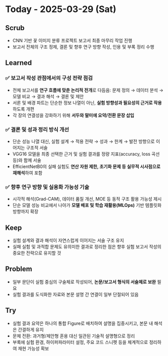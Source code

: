 # Today - 2025-03-29 (Sat)

## Scrub
- CNN 기반 꽃 이미지 분류 프로젝트 보고서 최종 마무리 작업 진행
- 보고서 전체의 구조 정제, 결론 및 향후 연구 방향 작성, 인용 및 부록 정리 수행

## Learned

### ✅ 보고서 작성 관점에서의 구성 전략 점검
- 전체 보고서를 **연구 흐름에 맞춘 논리적 전개**로 다듬음: 문제 정의 → 데이터 분석 → 모델 비교 → 결과 해석 → 결론 및 제안
- 서론 및 배경 파트는 단순한 정보 나열이 아닌, **실험 방향성과 필요성의 근거로 작용**하도록 개편
- 각 장의 연결성을 강화하기 위해 **서두와 말미에 요약/전환 문장 삽입**

### ✅ 결론 및 성과 정리 방식 개선
- 단순 성능 나열 대신, 실험 설계 → 적용 전략 → 성과 → 한계 → 발전 방향으로 이어지는 구조적 서술
- VGG16 모델을 최종 선택한 근거 및 실험 결과를 정량 지표(accuracy, loss 곡선 등)와 함께 서술
- EfficientNetB0의 실패 실험도 **연산 자원 제한, 초기화 문제 등 실무적 시사점으로 재해석**하여 포함

### ✅ 향후 연구 방향 및 실용화 가능성 기술
- 시각적 해석(Grad-CAM), 데이터 품질 개선, MOE 등 동적 구조 활용 가능성 제시
- 단순 모델 성능 비교에서 나아가 **모델 배포 및 학습 재활용(MLOps)** 기반 템플릿화 방향까지 확장

## Keep
- 실험 설계와 결과 해석이 자연스럽게 이어지는 서술 구조 유지
- 실패 실험 및 과적합 문제도 유의미한 결과로 정리한 점은 향후 실험 보고서 작성의 중요한 전략으로 유지할 것

## Problem
- 일부 문단이 실험 중심의 구술체로 작성되어, **논문/보고서 형식의 서술체로 보완** 필요
- 실험 결과를 도식화한 자료와 본문 설명 간 연결이 일부 단절되어 있음

## Try
- 실험 결과 요약은 하나의 통합 Figure로 배치하여 설명을 집중시키고, 본문 내 해석은 간결하게 유지
- 문체 전환: 과거형/제안형 혼용 대신 일관된 기술적 설명형으로 정리
- 부록에 실험 환경, 하이퍼파라미터 설정, 주요 코드 스니펫 등을 체계적으로 정리하여 재현 가능성 확보
